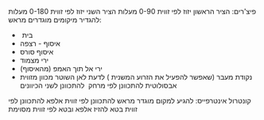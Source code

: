 פיצ'רים:
הציר הראשון יזוז לפי זווית 0-90 מעלות 
הציר השני יזוז לפי זווית 0-180 מעלות
להגדיר מיקומים מוגדרים מראש:
-  בית
- איסוף - רצפה
- איסוף סורס
- ירי מצמוד
- ירי אל תוך האמפ (מהאיסוף)
- נקודת מעבר (שאפשר להפעיל את הזרוע המשנית )
לדעת לאן השוטר מכוון מזווית אבסולוטית
להתכוונן לפי מרחק 
להתכוונן לשני הכיוונים

קונטרול אינטרפייס:
להגיע למקום מוגדר מראש
להתכוונן לפי זווית אלפא
להתכוונן לפי זווית בטא
להזיז אלפא ובטא לפי זווית מסוימת